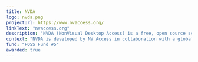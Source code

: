 ```yaml
---
title: NVDA
logo: nvda.png
projectUrl: https://www.nvaccess.org/
linkText: "nvaccess.org"
description: "NVDA (NonVisual Desktop Access) is a free, open source screen reader for Microsoft Windows."
context: "NVDA is developed by NV Access in collaboration with a global community of contributors."
fund: "FOSS Fund #5"
awarded: true
---
```

